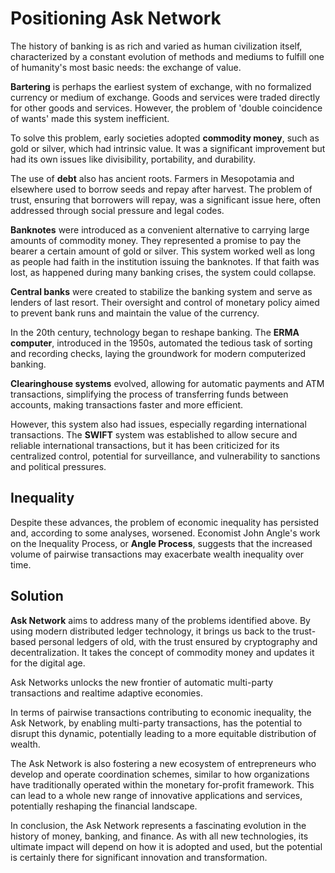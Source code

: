 # Positioning Ask Network

The history of banking is as rich and varied as human civilization itself, characterized by a constant evolution of methods and mediums to fulfill one of humanity's most basic needs: the exchange of value.

**Bartering** is perhaps the earliest system of exchange, with no formalized currency or medium of exchange. Goods and services were traded directly for other goods and services. However, the problem of 'double coincidence of wants' made this system inefficient.

To solve this problem, early societies adopted **commodity money**, such as gold or silver, which had intrinsic value. It was a significant improvement but had its own issues like divisibility, portability, and durability.

The use of **debt** also has ancient roots. Farmers in Mesopotamia and elsewhere used to borrow seeds and repay after harvest. The problem of trust, ensuring that borrowers will repay, was a significant issue here, often addressed through social pressure and legal codes.

**Banknotes** were introduced as a convenient alternative to carrying large amounts of commodity money. They represented a promise to pay the bearer a certain amount of gold or silver. This system worked well as long as people had faith in the institution issuing the banknotes. If that faith was lost, as happened during many banking crises, the system could collapse.

**Central banks** were created to stabilize the banking system and serve as lenders of last resort. Their oversight and control of monetary policy aimed to prevent bank runs and maintain the value of the currency.

In the 20th century, technology began to reshape banking. The **ERMA computer**, introduced in the 1950s, automated the tedious task of sorting and recording checks, laying the groundwork for modern computerized banking.

**Clearinghouse systems** evolved, allowing for automatic payments and ATM transactions, simplifying the process of transferring funds between accounts, making transactions faster and more efficient.

However, this system also had issues, especially regarding international transactions. The **SWIFT** system was established to allow secure and reliable international transactions, but it has been criticized for its centralized control, potential for surveillance, and vulnerability to sanctions and political pressures.

## Inequality

Despite these advances, the problem of economic inequality has persisted and, according to some analyses, worsened. Economist John Angle's work on the Inequality Process, or **Angle Process**, suggests that the increased volume of pairwise transactions may exacerbate wealth inequality over time.

## Solution

**Ask Network** aims to address many of the problems identified above. By using modern distributed ledger technology, it brings us back to the trust-based personal ledgers of old, with the trust ensured by cryptography and decentralization. It takes the concept of commodity money and updates it for the digital age.

Ask Networks unlocks the new frontier of automatic multi-party transactions and realtime adaptive economies.

In terms of pairwise transactions contributing to economic inequality, the Ask Network, by enabling multi-party transactions, has the potential to disrupt this dynamic, potentially leading to a more equitable distribution of wealth.

The Ask Network is also fostering a new ecosystem of entrepreneurs who develop and operate coordination schemes, similar to how organizations have traditionally operated within the monetary for-profit framework. This can lead to a whole new range of innovative applications and services, potentially reshaping the financial landscape.

In conclusion, the Ask Network represents a fascinating evolution in the history of money, banking, and finance. As with all new technologies, its ultimate impact will depend on how it is adopted and used, but the potential is certainly there for significant innovation and transformation.
